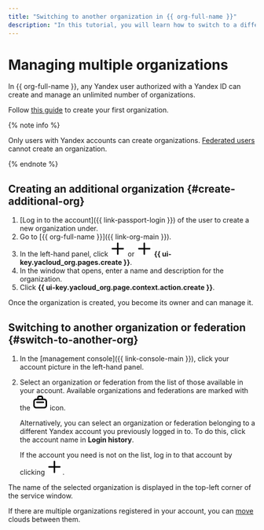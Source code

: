 ```yaml
---
title: "Switching to another organization in {{ org-full-name }}"
description: "In this tutorial, you will learn how to switch to a different organization in {{ org-name }}."
---
```


# Managing multiple organizations


In {{ org-full-name }}, any Yandex user authorized with a Yandex ID can create and manage an unlimited number of organizations.

Follow [this guide](enable-org.md) to create your first organization.

{% note info %}

Only users with Yandex accounts can create organizations. [Federated users](../../iam/concepts/index.md#saml-federation) cannot create an organization.

{% endnote %}

## Creating an additional organization {#create-additional-org}

1. [Log in to the account]({{ link-passport-login }}) of the user to create a new organization under.
1. Go to [{{ org-full-name }}]({{ link-org-main }}).
1. In the left-hand panel, click ![plus](../../_assets/console-icons/plus.svg) or ![plus](../../_assets/console-icons/plus.svg) **{{ ui-key.yacloud_org.pages.create }}**.
1. In the window that opens, enter a name and description for the organization.
1. Click **{{ ui-key.yacloud_org.page.context.action.create }}**.

Once the organization is created, you become its owner and can manage it.

## Switching to another organization or federation {#switch-to-another-org}

1. In the [management console]({{ link-console-main }}), click your account picture in the left-hand panel.
1. Select an organization or federation from the list of those available in your account. Available organizations and federations are marked with the ![case](../../_assets/console-icons/briefcase.svg) icon.

   Alternatively, you can select an organization or federation belonging to a different Yandex account you previously logged in to. To do this, click the account name in **Login history**.

   If the account you need is not on the list, log in to that account by clicking ![image](../../_assets/console-icons/plus.svg).

The name of the selected organization is displayed in the top-left corner of the service window.

If there are multiple organizations registered in your account, you can [move](../../resource-manager/operations/cloud/change-organization.md) clouds between them.
